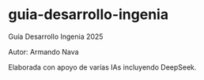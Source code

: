 # guia-desarrollo-ingenia
Guía Desarrollo Ingenia 2025

Autor: Armando Nava

Elaborada con apoyo de varías IAs incluyendo DeepSeek.